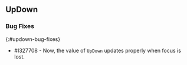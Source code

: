 ## UpDown

### Bug Fixes
{:#updown-bug-fixes}

* \#I327708 - Now, the value of `UpDown` updates properly when focus is lost.
